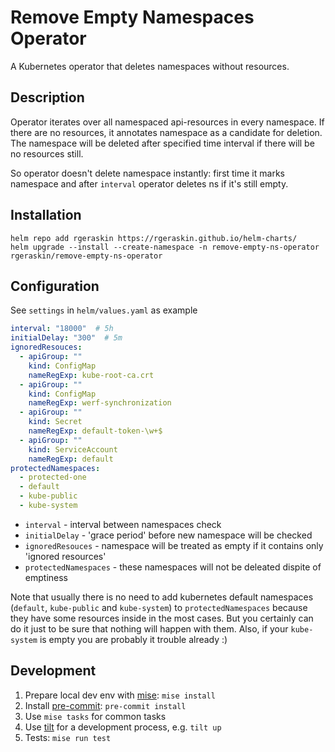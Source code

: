# Remove Empty Namespaces Operator
A Kubernetes operator that deletes namespaces without resources.

## Description

Operator iterates over all namespaced api-resources in every namespace. If there are no resources, it annotates namespace as a candidate for deletion. The namespace will be deleted after specified time interval if there will be no resources still.

So operator doesn't delete namespace instantly: first time it marks namespace and after `interval` operator deletes ns if it's still empty.
## Installation

```shell
helm repo add rgeraskin https://rgeraskin.github.io/helm-charts/
helm upgrade --install --create-namespace -n remove-empty-ns-operator rgeraskin/remove-empty-ns-operator
```

## Configuration

See `settings` in `helm/values.yaml` as example

```yaml
interval: "18000"  # 5h
initialDelay: "300"  # 5m
ignoredResouces:
  - apiGroup: ""
    kind: ConfigMap
    nameRegExp: kube-root-ca.crt
  - apiGroup: ""
    kind: ConfigMap
    nameRegExp: werf-synchronization
  - apiGroup: ""
    kind: Secret
    nameRegExp: default-token-\w+$
  - apiGroup: ""
    kind: ServiceAccount
    nameRegExp: default
protectedNamespaces:
  - protected-one
  - default
  - kube-public
  - kube-system
```

* `interval` - interval between namespaces check
* `initialDelay` - 'grace period' before new namespace will be checked
* `ignoredResouces` - namespace will be treated as empty if it contains only 'ignored resources'
* `protectedNamespaces` - these namespaces will not be deleated dispite of emptiness

Note that usually there is no need to add kubernetes default namespaces (`default`, `kube-public` and `kube-system`) to `protectedNamespaces` because they have some resources inside in the most cases. But you certainly can do it just to be sure that nothing will happen with them. Also, if your `kube-system` is empty you are probably it trouble already :)

## Development

1. Prepare local dev env with [mise](https://mise.jdx.dev): `mise install`
1. Install [pre-commit](https://pre-commit.com): `pre-commit install`
1. Use `mise tasks` for common tasks
1. Use [tilt](https://tilt.dev) for a development process, e.g. `tilt up`
1. Tests: `mise run test`
